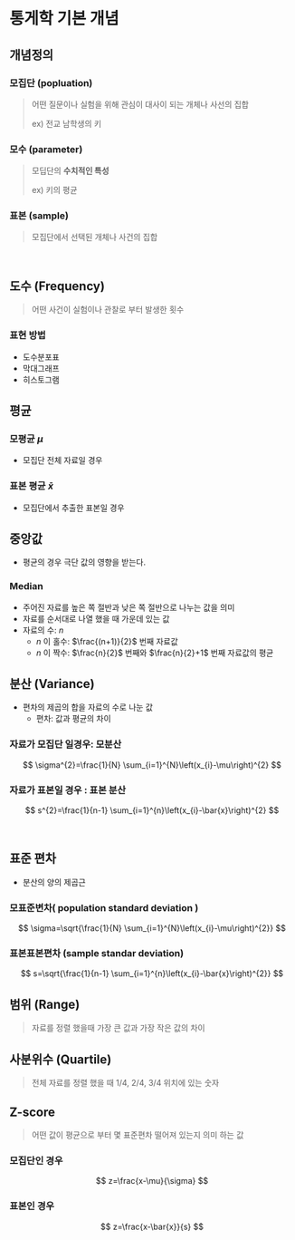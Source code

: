 # 통게학 기본 개념

## 개념정의

### 모집단 (popluation)

> 어떤 질문이나 실험을 위해 관심이 대사이 되는 개체나 사선의 집합
>
> ex) 전교 남학생의 키

### 모수 (parameter)

> 모딥단의 **수치적인 특성**
>
> ex) 키의 평균

### 표본 (sample)

> 모집단에서 선택된 개체나 사건의 집합

<br>

## 도수 (Frequency)

> 어떤 사건이 실험이나 관찰로 부터 발생한 횟수

### 표현 방법

- 도수분포표
- 막대그래프
- 히스토그램





## 평균

### 모평균 $\mu$

- 모집단 전체 자료일 경우

### 표본 평균 $\bar{x}$

- 모집단에서 추출한 표본일 경우



## 중앙값

- 평균의 경우 극단 값의 영향을 받는다. 

### Median

- 주어진 자료를 높은 쪽 절반과 낮은 쪽 절반으로 나누는 값을 의미
- 자료를 순서대로 나열 했을 때 가운데 있는 값
- 자료의 수: $n$
  - $n$ 이 홀수: $\frac{(n+1)}{2}$ 번째 자료값 
  - $n$ 이 짝수: $\frac{n}{2}$ 번째와 $\frac{n}{2}+1$ 번째 자료값의 평균



## 분산 (Variance)

- 편차의 제곱의 합을 자료의 수로 나눈 값
  - 편차: 값과 평균의 차이

### 자료가 모집단 일경우: 모분산

$$
\sigma^{2}=\frac{1}{N} \sum_{i=1}^{N}\left(x_{i}-\mu\right)^{2}
$$



### 자료가 표본일 경우 : 표본 분산

$$
s^{2}=\frac{1}{n-1} \sum_{i=1}^{n}\left(x_{i}-\bar{x}\right)^{2}
$$

<br>

## 표준 편차

- 분산의 양의 제곱근

### 모표준변차( population standard deviation )

$$
\sigma=\sqrt{\frac{1}{N} \sum_{i=1}^{N}\left(x_{i}-\mu\right)^{2}}
$$



### 표본표본편차 (sample standar deviation)

$$
s=\sqrt{\frac{1}{n-1} \sum_{i=1}^{n}\left(x_{i}-\bar{x}\right)^{2}}
$$



## 범위 (Range)

> 자료를 정렬 했을때 가장 큰 값과 가장 작은 값의 차이



## 사분위수 (Quartile)

> 전체 자료를 정렬 했을 때 1/4, 2/4, 3/4 위치에 있는 숫자





## Z-score

> 어떤 값이 평균으로 부터 몇 표준편차 떨어져 있는지 의미 하는 값

### 모집단인 경우

$$
z=\frac{x-\mu}{\sigma}
$$



### 표본인 경우

$$
z=\frac{x-\bar{x}}{s}
$$






